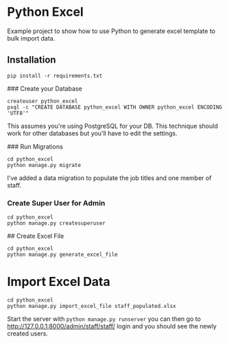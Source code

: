 # Python Excel

Example project to show how to use Python to generate excel template to bulk import data.

## Installation
```
pip install -r requirements.txt
```

### Create your Database
```
createuser python_excel
psql -c "CREATE DATABASE python_excel WITH OWNER python_excel ENCODING 'UTF8'"
```
This assumes you're using PostgreSQL for your DB. This technique should work for other databases but you'll have to edit the settings.

### Run Migrations
```
cd python_excel
python manage.py migrate
```
I've added a data migration to populate the job titles and one member of staff.

### Create Super User for Admin
```
cd python_excel
python manage.py createsuperuser
```

## Create Excel File
```
cd python_excel
python manage.py generate_excel_file
```

# Import Excel Data
```
cd python_excel
python manage.py import_excel_file staff_populated.xlsx
```

Start the server with `python manage.py runserver` you can then go to http://127.0.0.1:8000/admin/staff/staff/ login and you should see the newly created users.
